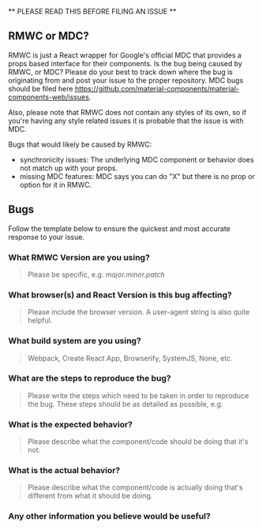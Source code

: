 ** PLEASE READ THIS BEFORE FILING AN ISSUE **

## RMWC or MDC?

RMWC is just a React wrapper for Google's official MDC that provides a props based interface for their components. Is the bug being caused by RMWC, or MDC? Please do your best to track down where the bug is originating from and post your issue to the proper repository. MDC bugs should be filed here https://github.com/material-components/material-components-web/issues.

Also, please note that RMWC does not contain any styles of its own, so if you're having any style related issues it is probable that the issue is with MDC.

Bugs that would likely be caused by RMWC:
- synchronicity issues: The underlying MDC component or behavior does not match up with your props.
- missing MDC features: MDC says you can do "X" but there is no prop or option for it in RMWC.

## Bugs

Follow the template below to ensure the quickest and most accurate response to your issue.

### What RMWC Version are you using?

> Please be specific, e.g. _major.minor.patch_

### What browser(s) and React Version is this bug affecting?

> Please include the browser version. A user-agent string is also quite helpful.

### What build system are you using?

> Webpack, Create React App, Browserify, SystemJS, None, etc.

### What are the steps to reproduce the bug?

> Please write the steps which need to be taken in order to reproduce the bug. These steps should be
> as detailed as possible, e.g.


### What is the expected behavior?

> Please describe what the component/code should be doing that it's not.

### What is the actual behavior?

> Please describe what the component/code is actually doing that's different from what it should be
doing.

### Any other information you believe would be useful?
